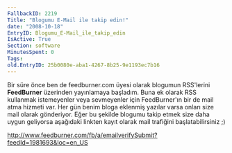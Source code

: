 ```yaml
---
FallbackID: 2219
Title: "Blogumu E-Mail ile takip edin!"
date: "2008-10-18"
EntryID: Blogumu_E-Mail_ile_takip_edin
IsActive: True
Section: software
MinutesSpent: 0
Tags: 
old.EntryID: 25b0080e-aba1-4267-8b25-9e1193ec7b16
---
```

Bir süre önce ben de feedburner.com üyesi olarak blogumun RSS'lerini
**FeedBurner** üzerinden yayınlamaya başladım. Buna ek olarak RSS
kullanmak istemeyenler veya sevmeyenler için FeedBurner'ın bir de mail
atma hizmeti var. Her gün benim bloga eklenmiş yazılar varsa onları size
mail olarak gönderiyor. Eğer bu şekilde blogumu takip etmek size daha
uygun geliyorsa aşağıdaki linkten kayıt olarak mail trafiğini
başlatabilirsiniz ;)

<http://www.feedburner.com/fb/a/emailverifySubmit?feedId=1981693&loc=en_US>


